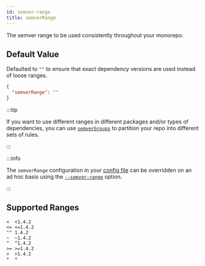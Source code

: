 ```yaml
---
id: semver-range
title: semverRange
---
```


The semver range to be used consistently throughout your monorepo.

## Default Value

Defaulted to `""` to ensure that exact dependency versions are used instead of
loose ranges.

```json
{
  "semverRange": ""
}
```

:::tip

If you want to use different ranges in different packages and/or types of
dependencies, you can use [`semverGroups`](./semver-groups.md) to partition your
repo into different sets of rules.

:::

:::info

The `semverRange` configuration in your [config file](../config-file.md) can be
overridden on an ad hoc basis using the
[`--semver-range`](../option/semver-range.md) option.

:::

## Supported Ranges

```
<  <1.4.2
<= <=1.4.2
"" 1.4.2
~  ~1.4.2
^  ^1.4.2
>= >=1.4.2
>  >1.4.2
*  *
```
